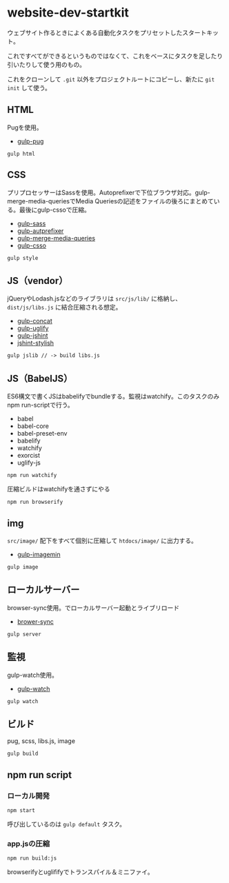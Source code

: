 # website-dev-startkit

ウェブサイト作るときによくある自動化タスクをプリセットしたスタートキット。

これですべてができるというものではなくて、これをベースにタスクを足したり引いたりして使う用のもの。

これをクローンして `.git` 以外をプロジェクトルートにコピーし、新たに `git init` して使う。

## HTML

Pugを使用。

- [gulp-pug](https://www.npmjs.com/package/gulp-pug)

```
gulp html
```

## CSS

プリプロセッサーはSassを使用。Autoprefixerで下位ブラウザ対応。gulp-merge-media-queriesでMedia Queriesの記述をファイルの後ろにまとめている。最後にgulp-cssoで圧縮。

- [gulp-sass](https://www.npmjs.com/package/gulp-sass)
- [gulp-autprefixer](https://www.npmjs.com/package/gulp-autoprefixer)
- [gulp-merge-media-queries](https://www.npmjs.com/package/gulp-merge-media-queries)
- [gulp-csso](https://www.npmjs.com/package/gulp-csso)

```
gulp style
```

## JS（vendor）

jQueryやLodash.jsなどのライブラリは `src/js/lib/` に格納し、`dist/js/libs.js` に結合圧縮される想定。

- [gulp-concat](https://www.npmjs.com/package/gulp-concat)
- [gulp-uglify](https://www.npmjs.com/package/gulp-uglify)
- [gulp-jshint](https://www.npmjs.com/package/gulp-jshint)
- [jshint-stylish](https://github.com/sindresorhus/jshint-stylish)

```
gulp jslib // -> build libs.js
```

## JS（BabelJS）

ES6構文で書くJSはbabelifyでbundleする。監視はwatchify。このタスクのみnpm run-scriptで行う。

- babel
- babel-core
- babel-preset-env
- babelify
- watchify
- exorcist
- uglify-js

```
npm run watchify
```

圧縮ビルドはwatchifyを通さずにやる

```
npm run browserify
```



## img

`src/image/` 配下をすべて個別に圧縮して `htdocs/image/` に出力する。

- [gulp-imagemin](https://www.npmjs.com/package/gulp-imagemin)

```
gulp image
```

## ローカルサーバー

browser-sync使用。でローカルサーバー起動とライブリロード

- [brower-sync](https://www.npmjs.com/package/browser-sync)

```
gulp server
```

## 監視

gulp-watch使用。

- [gulp-watch](https://www.npmjs.com/package/gulp-watch)

```
gulp watch
```

## ビルド

pug, scss, libs.js, image

```
gulp build
```

## npm run script

### ローカル開発

```
npm start
```

呼び出しているのは `gulp default` タスク。

### app.jsの圧縮

```
npm run build:js
```

browserifyとuglififyでトランスパイル＆ミニファイ。
